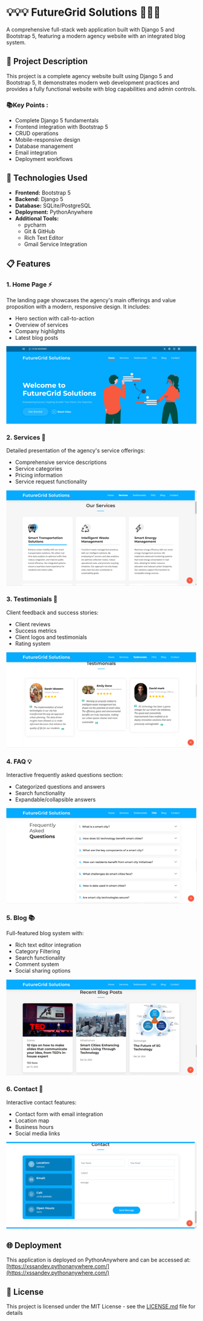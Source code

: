 # 💡💡💡 FutureGrid Solutions 🌟🌟🌟

A comprehensive full-stack web application built with Django 5 and Bootstrap 5, featuring a modern agency website with an integrated blog system.

## 📝 Project Description

This project is a complete agency website built using Django 5 and Bootstrap 5, It demonstrates modern web development practices and provides a fully functional website with blog capabilities and admin controls.

### 📚Key Points :
- Complete Django 5 fundamentals
- Frontend integration with Bootstrap 5
- CRUD operations
- Mobile-responsive design
- Database management
- Email integration
- Deployment workflows

## 🚀 Technologies Used

- **Frontend:** Bootstrap 5
- **Backend:** Django 5
- **Database:** SQLite/PostgreSQL
- **Deployment:** PythonAnywhere
- **Additional Tools:** 
  - pycharm 
  - Git & GitHub
  - Rich Text Editor
  - Gmail Service Integration


## 📋 Features

### 1. Home Page ⚡
The landing page showcases the agency's main offerings and value proposition with a modern, responsive design. It includes:
- Hero section with call-to-action
- Overview of services
- Company highlights
- Latest blog posts

![Homepage Screenshot](https://github.com/xSSanDev/company_webpage_project/blob/master/images/Homepage.png?raw=true)

### 2. Services 🎯
Detailed presentation of the agency's service offerings:
- Comprehensive service descriptions
- Service categories
- Pricing information
- Service request functionality

![Services Page Screenshot](https://github.com/xSSanDev/company_webpage_project/blob/master/images/Services.png?raw=true)

### 3. Testimonials 👥
Client feedback and success stories:
- Client reviews
- Success metrics
- Client logos and testimonials
- Rating system

![Testimonials Page Screenshot](https://github.com/xSSanDev/company_webpage_project/blob/master/images/Tistimonials.png?raw=true)

### 4. FAQ 💡
Interactive frequently asked questions section:
- Categorized questions and answers
- Search functionality
- Expandable/collapsible answers

![FAQ Page Screenshot](https://github.com/xSSanDev/company_webpage_project/blob/master/images/FAQ.png?raw=true)

### 5. Blog 📚
Full-featured blog system with:
- Rich text editor integration
- Category Filtering
- Search functionality
- Comment system
- Social sharing options

![Blog Page Screenshot](https://github.com/xSSanDev/company_webpage_project/blob/master/images/BLOG.png?raw=true)

### 6. Contact 🚀
Interactive contact features:
- Contact form with email integration
- Location map
- Business hours
- Social media links

![Contact Page Screenshot](https://github.com/xSSanDev/company_webpage_project/blob/master/images/CONTACT.png?raw=true)

## 🌐 Deployment

This application is deployed on PythonAnywhere and can be accessed at: [https://xssandev.pythonanywhere.com/](https://xssandev.pythonanywhere.com/)

## 📄 License

This project is licensed under the MIT License - see the [LICENSE.md](LICENSE.md) file for details
